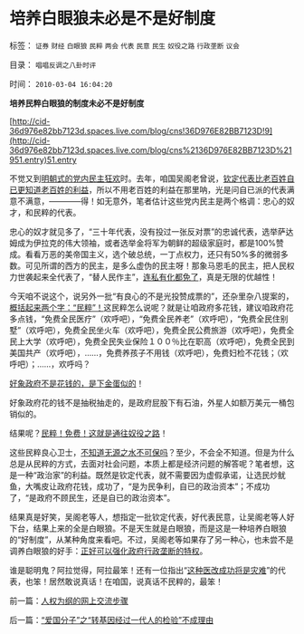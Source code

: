 # 培养白眼狼未必是不是好制度

标签： `证券` `财经` `白眼狼` `民粹` `两会` `代表` `民意` `民生` `奴役之路` `行政垄断` `议会` 

目录： `唱唱反调之八卦时评`

时间： `2010-03-04 16:04:20`

**培养民粹白眼狼的制度未必不是好制度**

[http://cid-36d976e82bb7123d.spaces.live.com/blog/cns!36D976E82BB7123D!9](http://cid-36d976e82bb7123d.spaces.live.com/blog/cns%2136D976E82BB7123D%21951.entry)51.entry

不觉又到[明朝式的党内民主狂欢](http://darthvad.blog.163.com/blog/static/5339947020094211013072/)时。去年，咱国吴阁老曾说，[钦定代表比老百姓自已更知道老百姓的利益](../../../2009/9/11/让社会各界都有利益代言人平等博羿.md)，所以不用老百姓的利益在那里呐，光是问自已派的代表满意不满意，————得！如无意外，笔者估计这些党内民主是两个格调：忠心的奴才，和民粹的代表。

忠心的奴才就见多了，“三十年代表，没有投过一张反对票”的忠诚代表，选举萨达姆成为伊拉克的伟大领袖，或者选举金将军为朝鲜的超级家庭时，都是100%赞成。看看万恶的美帝国主义，选个破总统，一丁点权力，还只有50%多的微弱多数。可见所谓的西方的民主，是多么虚伪的民主呀！那象马恩毛的民主，把人民权力世袭起来全代表了，“替人民作主”，[连私有化都免了](../../../2009/7/18/私有化正确的名称是市场经济的去特权化.md)，真是无限的优越性！

今天咱不说这个，说另外一批“有良心的不是光投赞成票的”，还杂里杂八提案的，[概括起来两个字：“民粹”！](../../../2009/9/24/为什么说民粹就是极左.md)这民粹怎么说呢？就是让咱政府多花钱，建议咱政府花多点钱，“免费全民医疗”（欢呼吧），“免费全民养老”（欢呼吧），“免费全民住别墅”（欢呼吧），免费全民坐火车（欢呼吧），免费全民公费旅游（欢呼吧），免费全民上大学（欢呼吧），免费全民失业保险１００％比在职高（欢呼吧），免费全民到美国共产（欢呼吧），……，免费养孩子不用钱（欢呼吧），免费妇检不花钱；（欢呼吧）；……，欢呼吗？

[好象政府不是花钱的，是下金蛋似的](../../../2009/1/22/计划经济和市场经济中的生产者角色差异.md)！

好象政府花的钱不是抽税抽走的，是政府屁股下有石油，外星人如额万美元一桶包销似的。

结果呢？[民粹！免费！这就是通往奴役之路](../../../2009/7/18/左派乌托邦理想重温着哈耶克走向劳役之路.md)！

这些民粹良心卫士，[不知道无源之水不可保吗](../../../2009/6/26/自由是社会财富生产的源泉，左派注定是乌托邦.md)？至少，不会全不知道。但是为什么总是从民粹的方式，去面对社会问题，本质上都是经济问题的解答呢？笔者想，这是一种“政治家”的利益。既然是钦定代表，就不需要因为虚假承诺，让选民炒鱿鱼，大嘴皮让政府花钱，成功了，“是为民争利，自已的政治资本”；不成功了，“是政府不顾民生，还是自已的政治资本”。

结果真是好笑，吴阁老等人，想指定一批钦定代表，好代表民意，让吴阁老等人好下台，结果上来的全是白眼狼。不是天生就是白眼狼，而是这是一种培养白眼狼的“好制度”，从某种角度来看吧。不过，吴阁老等如果存了另一种心，也未尝不是调养白眼狼的好手：[正好可以强化政府行政垄断的特权](../../../2009/9/16/国民税负强度要算上行政垄断.md)。

谁是聪明鬼？阿拉觉得，阿拉最笨！还有一位指出“[这种医改成功将是灾难](../../../2009/1/31/供需倒置的医改，唯望市场经济的公平.md)”的代表，也笨！居然敢说真话！在咱国，说真话不民粹的，最笨！



前一篇：[人权为纲的网上交流步骤](../../../2010/3/3/人权为纲的网上交流步骤.md)

后一篇：[“爱国分子”之“转基因经过一代人的检验”不成理由](../../../2010/3/4/“爱国分子”之“转基因经过一代人的检验”不成理由.md)